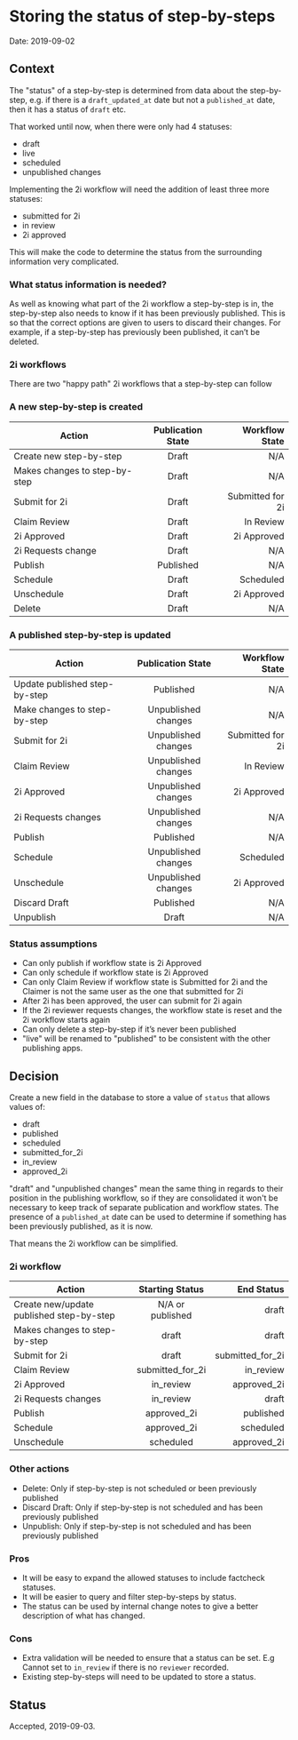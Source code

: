 # Storing the status of step-by-steps

Date: 2019-09-02

## Context

The "status" of a step-by-step is determined from data about the step-by-step, e.g. if there is a `draft_updated_at` date but not a `published_at` date, then it has a status of `draft` etc.

That worked until now, when there were only had 4 statuses:

* draft
* live
* scheduled
* unpublished changes

Implementing the 2i workflow will need the addition of least three more statuses:

* submitted for 2i
* in review
* 2i approved

This will make the code to determine the status from the surrounding information very complicated.

### What status information is needed?

As well as knowing what part of the 2i workflow a step-by-step is in, the step-by-step also needs to know if it has been previously published. This is so that the correct options are given to users to discard their changes. For example, if a step-by-step has previously been published, it can’t be deleted.


### 2i workflows

There are two "happy path" 2i workflows that a step-by-step can follow

### A new step-by-step is created

|Action                       |Publication State|Workflow State      |
|-----------------------------|:---------------:|-------------------:|
|Create new step-by-step      |Draft            |N/A                 |				
|Makes changes to step-by-step|Draft            |N/A                 |				
|Submit for 2i                |Draft            |Submitted for 2i    |
|Claim Review                 |Draft            |In Review           |
|2i Approved                  |Draft            |2i Approved         |
|2i Requests change           |Draft            |N/A                 |
|Publish                      |Published        |N/A                 |
|Schedule                     |Draft            |Scheduled           |
|Unschedule                   |Draft            |2i Approved         |
|Delete                       |Draft            |N/A                 |

### A published step-by-step is updated

|Action                       |Publication State  |Workflow State      |
|-----------------------------|:-----------------:|-------------------:|
|Update published step-by-step|Published          |N/A                 |
|Make changes to step-by-step |Unpublished changes|N/A                 |
|Submit for 2i                |Unpublished changes|Submitted for 2i    |
|Claim Review                 |Unpublished changes|In Review           |
|2i Approved                  |Unpublished changes|2i Approved         |
|2i Requests changes          |Unpublished changes|N/A                 |
|Publish                      |Published          |N/A                 |
|Schedule                     |Unpublished changes|Scheduled           |
|Unschedule                   |Unpublished changes|2i Approved         |
|Discard Draft                |Published          |N/A                 |
|Unpublish                    |Draft              |N/A                 |


### Status assumptions

- Can only publish if workflow state is 2i Approved
- Can only schedule if workflow state is 2i Approved
- Can only Claim Review if workflow state is Submitted for 2i and the Claimer is not the same user as the one that submitted for 2i
- After 2i has been approved, the user can submit for 2i again
- If the 2i reviewer requests changes, the workflow state is reset and the 2i workflow starts again
- Can only delete a step-by-step if it’s never been published
- "live" will be renamed to "published" to be consistent with the other publishing apps.


## Decision

Create a new field in the database to store a value of `status` that allows values of:

- draft
- published
- scheduled
- submitted_for_2i
- in_review
- approved_2i


"draft" and "unpublished changes" mean the same thing in regards to their position in the publishing workflow, so if they are consolidated it won't be necessary to keep track of separate publication and workflow states. The presence of a `published_at` date can be used to determine if something has been previously published, as it is now.

That means the 2i workflow can be simplified.

### 2i workflow

|Action                                  |Starting Status |End Status          |
|----------------------------------------|:--------------:|-------------------:|
|Create new/update published step-by-step|N/A or published|draft               |
|Makes changes to step-by-step           |draft           |draft               |
|Submit for 2i                           |draft           |submitted_for_2i    |
|Claim Review                            |submitted_for_2i|in_review           |
|2i Approved                             |in_review       |approved_2i         |
|2i Requests changes                     |in_review       |draft               |
|Publish                                 |approved_2i     |published           |
|Schedule                                |approved_2i     |scheduled           |
|Unschedule                              |scheduled       |approved_2i         |


### Other actions

- Delete: Only if step-by-step is not scheduled or been previously published
- Discard Draft: Only if step-by-step is not scheduled and has been previously published
- Unpublish: Only if step-by-step is not scheduled and has been previously published


### Pros

- It will be easy to expand the allowed statuses to include factcheck statuses.
- It will be easier to query and filter step-by-steps by status.
- The status can be used by internal change notes to give a better description of what has changed.

### Cons

- Extra validation will be needed to ensure that a status can be set. E.g Cannot set to `in_review` if there is no `reviewer` recorded.
- Existing step-by-steps will need to be updated to store a status.

## Status

Accepted, 2019-09-03.
